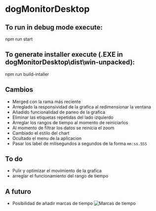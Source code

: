 # dogMonitorDesktop

## To run in debug mode execute:
 npm run start


## To generate installer execute (.EXE in dogMonitorDesktop\dist\win-unpacked):
npm run build-intaller

## Cambios
- Merged con la rama más reciente
- Arreglado la responsividad de la grafica al redimensionar la ventana
- Añadido funcionalidad de paneo de la grafica
- Eliminar las etiquetas repetidas del lado izquierdo
- Arreglar los rangos de tiempo al momento de reiniciarlos
- Al momento de filtrar los datos se reinicia el zoom
- Cambiado el estilo del chart
- Ocultado el menu de la aplicacion
- Pasar los label de milisegundos a segundos de la forma `mm:ss.SSS`

## To do
- Pulir y optimizar el movimiento de la grafica
- arreglar el funcionamiento del rango de tiempo

## A futuro
- Posibilidad de añadir marcas de tiempo ![Marcas de tiempo](https://help.apple.com/assets/624CD263C8F66A56E56A8D17/624CD265C8F66A56E56A8D26/es_ES/dfb13758aab7e195b3acc0db8d9094d6.png)